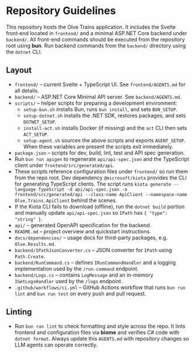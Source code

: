 # Repository Guidelines

This repository hosts the Olve Trains application.  It includes the Svelte
front‑end located in `frontend/` and a minimal ASP.NET Core backend under
`backend/`. All front-end commands should be executed from the repository root
using **bun**. Run backend commands from the `backend/` directory using the
`dotnet` CLI.

## Layout

- `frontend/` – current Svelte + TypeScript UI. See `frontend/AGENTS.md` for all
  details.
- `backend/` – ASP.NET Core Minimal API server. See `backend/AGENTS.md`.
- `scripts/` – helper scripts for preparing a development environment:
  - `setup-bun.sh` installs Bun, runs `bun install`, and sets `BUN_SETUP`.
  - `setup-dotnet.sh` installs the .NET SDK, restores packages, and sets `DOTNET_SETUP`.
  - `install-act.sh` installs Docker (if missing) and the `act` CLI then sets `ACT_SETUP`.
  - `setup-agent.sh` sources the above scripts and exports `AGENT_SETUP`.
    When these variables are present the scripts exit immediately.
- `package.json` – scripts for dev, build, lint, test and API spec generation.
- Run `bun run apigen` to regenerate `api/api-spec.json` and the
  TypeScript client under `frontend/src/generated/api`.
- These scripts reference configuration files under `frontend/` so run
  them from the repo root. Dev dependency `@microsoft/kiota` provides
  the CLI for generating TypeScript clients. The script runs
  `kiota generate --language TypeScript -d api/api-spec.json -o
  frontend/src/generated/api --class-name ApiClient --namespace-name
  Olve.Trains.ApiClient` behind the scenes.
- If the Kiota CLI fails to download (offline), run the `dotnet build` portion
  and manually update `api/api-spec.json` so `IPath` has `{ "type": "string" }`.
- `api/` – generated OpenAPI specification for the backend.
- `README.md` – project overview and quickstart instructions.
- `docs/dependencies/` – usage docs for third-party packages, e.g. `Olve.Results.md`.
- `backend/IPathJsonConverter.cs` – JSON converter for `IPath` using `Path.Create`.
- `backend/RunCommand.cs` – defines `IRunCommandHandler` and a logging
  implementation used by the `/run-command` endpoint.
- `backend/Logs.cs` – contains `LogMessage` and an in-memory
  `IGetLogsHandler` used by the `/logs` endpoint.
- `.github/workflows/ci.yml` – GitHub Actions workflow that runs `bun run lint`
  and `bun run test` on every push and pull request.
## Linting
- Run `bun run lint` to check formatting and style across the repo.
  It lints frontend and configuration files via **biome** and verifies C#
  code with `dotnet format`.
Always update this `AGENTS.md` with repository changes so LLM agents can operate correctly.
